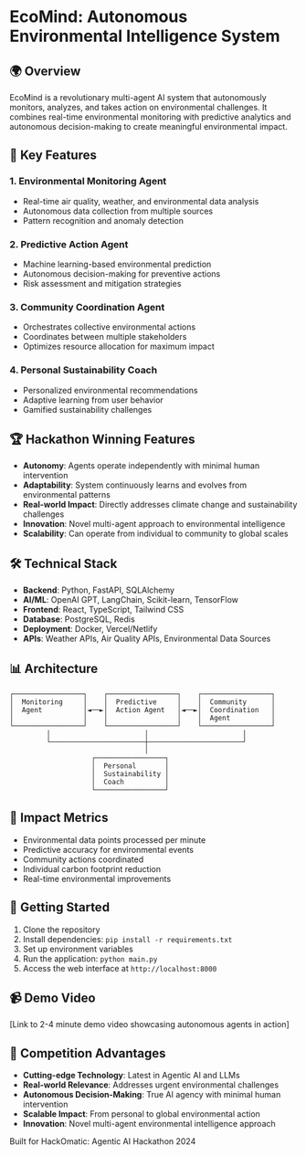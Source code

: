 # EcoMind: Autonomous Environmental Intelligence System

## 🌍 Overview
EcoMind is a revolutionary multi-agent AI system that autonomously monitors, analyzes, and takes action on environmental challenges. It combines real-time environmental monitoring with predictive analytics and autonomous decision-making to create meaningful environmental impact.

## 🚀 Key Features

### 1. Environmental Monitoring Agent
- Real-time air quality, weather, and environmental data analysis
- Autonomous data collection from multiple sources
- Pattern recognition and anomaly detection

### 2. Predictive Action Agent
- Machine learning-based environmental prediction
- Autonomous decision-making for preventive actions
- Risk assessment and mitigation strategies

### 3. Community Coordination Agent
- Orchestrates collective environmental actions
- Coordinates between multiple stakeholders
- Optimizes resource allocation for maximum impact

### 4. Personal Sustainability Coach
- Personalized environmental recommendations
- Adaptive learning from user behavior
- Gamified sustainability challenges

## 🏆 Hackathon Winning Features

- **Autonomy**: Agents operate independently with minimal human intervention
- **Adaptability**: System continuously learns and evolves from environmental patterns
- **Real-world Impact**: Directly addresses climate change and sustainability challenges
- **Innovation**: Novel multi-agent approach to environmental intelligence
- **Scalability**: Can operate from individual to community to global scales

## 🛠️ Technical Stack

- **Backend**: Python, FastAPI, SQLAlchemy
- **AI/ML**: OpenAI GPT, LangChain, Scikit-learn, TensorFlow
- **Frontend**: React, TypeScript, Tailwind CSS
- **Database**: PostgreSQL, Redis
- **Deployment**: Docker, Vercel/Netlify
- **APIs**: Weather APIs, Air Quality APIs, Environmental Data Sources

## 📊 Architecture

```
┌─────────────────┐    ┌─────────────────┐    ┌─────────────────┐
│  Monitoring     │    │  Predictive     │    │  Community      │
│  Agent          │◄──►│  Action Agent   │◄──►│  Coordination   │
│                 │    │                 │    │  Agent          │
└─────────────────┘    └─────────────────┘    └─────────────────┘
         │                       │                       │
         └───────────────────────┼───────────────────────┘
                                 │
                    ┌─────────────────┐
                    │  Personal       │
                    │  Sustainability │
                    │  Coach          │
                    └─────────────────┘
```

## 🎯 Impact Metrics

- Environmental data points processed per minute
- Predictive accuracy for environmental events
- Community actions coordinated
- Individual carbon footprint reduction
- Real-time environmental improvements

## 🚀 Getting Started

1. Clone the repository
2. Install dependencies: `pip install -r requirements.txt`
3. Set up environment variables
4. Run the application: `python main.py`
5. Access the web interface at `http://localhost:8000`

## 📹 Demo Video

[Link to 2-4 minute demo video showcasing autonomous agents in action]

## 🏅 Competition Advantages

- **Cutting-edge Technology**: Latest in Agentic AI and LLMs
- **Real-world Relevance**: Addresses urgent environmental challenges
- **Autonomous Decision-Making**: True AI agency with minimal human intervention
- **Scalable Impact**: From personal to global environmental action
- **Innovation**: Novel multi-agent environmental intelligence approach

Built for HackOmatic: Agentic AI Hackathon 2024
